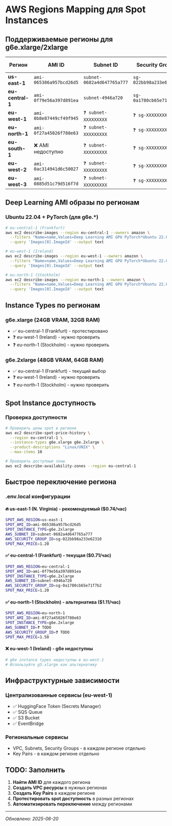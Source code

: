 # AWS Regions Mapping для Spot Instances

## Поддерживаемые регионы для g6e.xlarge/2xlarge

| Регион | AMI ID | Subnet ID | Security Group | Spot Цена g6e.xlarge | Статус |
|--------|--------|-----------|----------------|---------------------|--------|
| **us-east-1** | `ami-065386a957bcd26d5` | `subnet-0682a4d647765a777` | `sg-022bb98a233e62310` | $0.74/час | 🔥 Лучший выбор |
| **eu-central-1** | `ami-0f79e56a397d891ea` | `subnet-4946a720` | `sg-0a1780cb65e71f7b2` | $0.71/час | ✅ Текущий |
| **eu-west-1** | `ami-0b8e87449cf49f945` | `❓ subnet-XXXXXXXXX` | `❓ sg-XXXXXXXXX` | ❌ Недоступно | ❌ g6e недоступны |
| **eu-north-1** | `ami-0f27a45026f780e63` | `❓ subnet-XXXXXXXXX` | `❓ sg-XXXXXXXXX` | $1.11/час | ✅ Доступен |
| **eu-south-1** | ❌ AMI недоступно | `❓ subnet-XXXXXXXXX` | `❓ sg-XXXXXXXXX` | ❌ Недоступно | ❌ |
| **eu-west-2** | `ami-0ac314941d6c50027` | `❓ subnet-XXXXXXXXX` | `❓ sg-XXXXXXXXX` | ❌ Недоступно | ❌ g6e недоступны |
| **eu-west-3** | `ami-0885d51c79d516f7d` | `❓ subnet-XXXXXXXXX` | `❓ sg-XXXXXXXXX` | ❌ Недоступно | ❌ g6e недоступны |

## Deep Learning AMI образы по регионам

### Ubuntu 22.04 + PyTorch (для g6e.*)
```bash
# eu-central-1 (Frankfurt)
aws ec2 describe-images --region eu-central-1 --owners amazon \
  --filters "Name=name,Values=Deep Learning AMI GPU PyTorch*Ubuntu 22.04*" \
  --query 'Images[0].ImageId' --output text

# eu-west-1 (Ireland) 
aws ec2 describe-images --region eu-west-1 --owners amazon \
  --filters "Name=name,Values=Deep Learning AMI GPU PyTorch*Ubuntu 22.04*" \
  --query 'Images[0].ImageId' --output text

# eu-north-1 (Stockholm)
aws ec2 describe-images --region eu-north-1 --owners amazon \
  --filters "Name=name,Values=Deep Learning AMI GPU PyTorch*Ubuntu 22.04*" \
  --query 'Images[0].ImageId' --output text
```

## Instance Types по регионам

### g6e.xlarge (24GB VRAM, 32GB RAM)
- ✅ eu-central-1 (Frankfurt) - протестировано
- ❓ eu-west-1 (Ireland) - нужно проверить
- ❓ eu-north-1 (Stockholm) - нужно проверить

### g6e.2xlarge (48GB VRAM, 64GB RAM) 
- ✅ eu-central-1 (Frankfurt) - текущий выбор
- ❓ eu-west-1 (Ireland) - нужно проверить
- ❓ eu-north-1 (Stockholm) - нужно проверить

## Spot Instance доступность

### Проверка доступности
```bash
# Проверить цены spot в регионе
aws ec2 describe-spot-price-history \
  --region eu-central-1 \
  --instance-types g6e.xlarge g6e.2xlarge \
  --product-descriptions "Linux/UNIX" \
  --max-items 10

# Проверить доступные зоны
aws ec2 describe-availability-zones --region eu-central-1
```

## Быстрое переключение региона

### .env.local конфигурации

#### 🔥 us-east-1 (N. Virginia) - рекомендуемый ($0.74/час)
```bash
SPOT_AWS_REGION=us-east-1
SPOT_AMI_ID=ami-065386a957bcd26d5
SPOT_INSTANCE_TYPE=g6e.2xlarge
AWS_SUBNET_ID=subnet-0682a4d647765a777
AWS_SECURITY_GROUP_ID=sg-022bb98a233e62310
SPOT_MAX_PRICE=1.20
```

#### ✅ eu-central-1 (Frankfurt) - текущая ($0.71/час)
```bash
SPOT_AWS_REGION=eu-central-1
SPOT_AMI_ID=ami-0f79e56a397d891ea
SPOT_INSTANCE_TYPE=g6e.2xlarge
AWS_SUBNET_ID=subnet-4946a720
AWS_SECURITY_GROUP_ID=sg-0a1780cb65e71f7b2
SPOT_MAX_PRICE=1.20
```

#### ✅ eu-north-1 (Stockholm) - альтернатива ($1.11/час)
```bash
SPOT_AWS_REGION=eu-north-1
SPOT_AMI_ID=ami-0f27a45026f780e63
SPOT_INSTANCE_TYPE=g6e.2xlarge
AWS_SUBNET_ID=❓ TODO
AWS_SECURITY_GROUP_ID=❓ TODO
SPOT_MAX_PRICE=1.50
```

#### ❌ eu-west-1 (Ireland) - g6e недоступны
```bash
# g6e instance types недоступны в eu-west-1
# Используйте g5.xlarge как альтернативу
```

## Инфраструктурные зависимости

### Централизованные сервисы (eu-west-1)
- ✅ HuggingFace Token (Secrets Manager)
- ✅ SQS Queue
- ✅ S3 Bucket
- ✅ EventBridge

### Региональные сервисы
- VPC, Subnets, Security Groups - в каждом регионе отдельно
- Key Pairs - в каждом регионе отдельно

## TODO: Заполнить

1. **Найти AMI ID** для каждого региона
2. **Создать VPC ресурсы** в нужных регионах  
3. **Создать Key Pairs** в каждом регионе
4. **Протестировать spot доступность** в разных регионах
5. **Автоматизировать переключение** между регионами

---
*Обновлено: 2025-06-20*